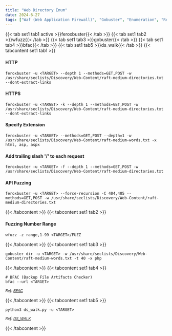 ```yaml
---
title: "Web Directory Enum"
date: 2024-6-27
tags: ["Waf (Web Application Firewall)", "Gobuster", "Enumeration", "Reconnaissance", "Web", "Directory", "Feroxbuster", "Wfuzz", "IDOR", ".Ds_Store"]
---
```


{{< tab set1 tab1 active >}}feroxbuster{{< /tab >}}
{{< tab set1 tab2 >}}wfuzz{{< /tab >}}
{{< tab set1 tab3 >}}gobuster{{< /tab >}}
{{< tab set1 tab4 >}}bfac{{< /tab >}}
{{< tab set1 tab5 >}}ds_walk{{< /tab >}}
{{< tabcontent set1 tab1 >}}

#### HTTP

```console
feroxbuster -u <TARGET> --depth 1 --methods=GET,POST -w /usr/share/seclists/Discovery/Web-Content/raft-medium-directories.txt --dont-extract-links
```

#### HTTPS

```console
feroxbuster -u <TARGET> -k --depth 1 --methods=GET,POST -w /usr/share/seclists/Discovery/Web-Content/raft-medium-directories.txt --dont-extract-links
```

#### Specify Extension

```console
feroxbuster -u <TARGET> --methods=GET,POST --depth=1 -w /usr/share/seclists/Discovery/Web-Content/raft-medium-words.txt -x html, asp, aspx
```

#### Add trailing slash '/' to each request

```console
feroxbuster -u <TARGET> -f --depth 1 --methods=GET,POST -w /usr/share/seclists/Discovery/Web-Content/raft-medium-directories.txt
```

#### API Fuzzing

```console
feroxbuster -u <TARGET> --force-recursion -C 404,405 --methods=GET,POST -w /usr/share/seclists/Discovery/Web-Content/raft-medium-directories.txt
```

{{< /tabcontent >}}
{{< tabcontent set1 tab2 >}}

#### Fuzzing Number Range

```console
wfuzz -z range,1-99 <TARGET>/FUZZ
```

{{< /tabcontent >}}
{{< tabcontent set1 tab3 >}}

```console
gobuster dir -u <TARGET> -w /usr/share/seclists/Discovery/Web-Content/raft-medium-words.txt -t 40 -x php
```

{{< /tabcontent >}}
{{< tabcontent set1 tab4 >}}

```console
# BFAC (Backup File Artifacts Checker)
bfac --url <TARGET>
```

<small>*Ref: [BFAC](https://github.com/mazen160/bfac)*</small>

{{< /tabcontent >}}
{{< tabcontent set1 tab5 >}}

```console
python3 ds_walk.py -u <TARGET>
```

<small>*Ref: [DS_WALK](https://github.com/Keramas/DS_Walk)*</small>

{{< /tabcontent >}}
